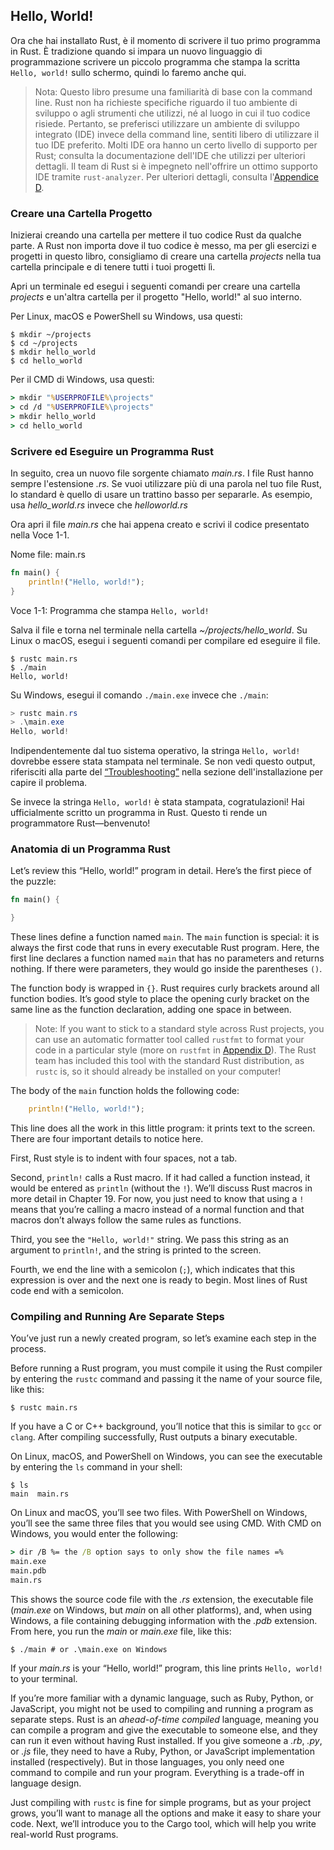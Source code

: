 ## Hello, World!

Ora che hai installato Rust, è il momento di scrivere il tuo primo programma
in Rust. È tradizione quando si impara un nuovo linguaggio di programmazione
scrivere un piccolo programma che stampa la scritta `Hello, world!` sullo schermo,
quindi lo faremo anche qui.

> Nota: Questo libro presume una familiarità di base con la command line. Rust
> non ha richieste specifiche riguardo il tuo ambiente di sviluppo o agli
> strumenti che utilizzi, né al luogo in cui il tuo codice risiede. Pertanto,
> se preferisci utilizzare un ambiente di sviluppo integrato (IDE) invece della
> command line, sentiti libero di utilizzare il tuo IDE preferito. Molti IDE
> ora hanno un certo livello di supporto per Rust; consulta la documentazione
> dell'IDE che utilizzi per ulteriori dettagli. Il team di Rust si è impegneto
> nell'offrire un ottimo supporto IDE tramite `rust-analyzer`. Per ulteriori
> dettagli, consulta l'[Appendice D][devtools].

### Creare una Cartella Progetto

Inizierai creando una cartella per mettere il tuo codice Rust da qualche parte.
A Rust non importa dove il tuo codice è messo, ma per gli esercizi e progetti
in questo libro, consigliamo di creare una cartella *projects* nella tua cartella
principale e di tenere tutti i tuoi progetti lì.

Apri un terminale ed esegui i seguenti comandi per creare una cartella *projects*
e un'altra cartella per il progetto "Hello, world!" al suo interno.

Per Linux, macOS e PowerShell su Windows, usa questi:

```console
$ mkdir ~/projects
$ cd ~/projects
$ mkdir hello_world
$ cd hello_world
```

Per il CMD di Windows, usa questi:

```cmd
> mkdir "%USERPROFILE%\projects"
> cd /d "%USERPROFILE%\projects"
> mkdir hello_world
> cd hello_world
```

### Scrivere ed Eseguire un Programma Rust

In seguito, crea un nuovo file sorgente chiamato *main.rs*. I file Rust hanno
sempre l'estensione *.rs*. Se vuoi utilizzare più di una parola nel tuo file
Rust, lo standard è quello di usare un trattino basso per separarle.
As esempio, usa *hello_world.rs* invece che *helloworld.rs*

Ora apri il file *main.rs* che hai appena creato e scrivi il codice
presentato nella Voce 1-1.

<span class="filename">Nome file: main.rs</span>

```rust
fn main() {
    println!("Hello, world!");
}
```

<span class="caption">Voce 1-1: Programma che stampa `Hello, world!`</span>

Salva il file e torna nel terminale nella cartella *~/projects/hello_world*.
Su Linux o macOS, esegui i seguenti comandi per compilare ed eseguire
il file.

```console
$ rustc main.rs
$ ./main
Hello, world!
```

Su Windows, esegui il comando `./main.exe` invece che `./main`:

```powershell
> rustc main.rs
> .\main.exe
Hello, world!
```

Indipendentemente dal tuo sistema operativo, la stringa `Hello, world!` dovrebbe
essere stata stampata nel terminale. Se non vedi questo output, riferisciti alla
parte del [“Troubleshooting”][troubleshooting] nella sezione dell'installazione
per capire il problema.

Se invece la stringa `Hello, world!` è stata stampata, cogratulazioni! Hai
ufficialmente scritto un programma in Rust. Questo ti rende un programmatore
Rust—benvenuto!

### Anatomia di un Programma Rust

Let’s review this “Hello, world!” program in detail. Here’s the first piece of
the puzzle:

```rust
fn main() {

}
```

These lines define a function named `main`. The `main` function is special: it
is always the first code that runs in every executable Rust program. Here, the
first line declares a function named `main` that has no parameters and returns
nothing. If there were parameters, they would go inside the parentheses `()`.

The function body is wrapped in `{}`. Rust requires curly brackets around all
function bodies. It’s good style to place the opening curly bracket on the same
line as the function declaration, adding one space in between.

> Note: If you want to stick to a standard style across Rust projects, you can
> use an automatic formatter tool called `rustfmt` to format your code in a
> particular style (more on `rustfmt` in
> [Appendix D][devtools]<!-- ignore -->). The Rust team has included this tool
> with the standard Rust distribution, as `rustc` is, so it should already be
> installed on your computer!

The body of the `main` function holds the following code:

```rust
    println!("Hello, world!");
```

This line does all the work in this little program: it prints text to the
screen. There are four important details to notice here.

First, Rust style is to indent with four spaces, not a tab.

Second, `println!` calls a Rust macro. If it had called a function instead, it
would be entered as `println` (without the `!`). We’ll discuss Rust macros in
more detail in Chapter 19. For now, you just need to know that using a `!`
means that you’re calling a macro instead of a normal function and that macros
don’t always follow the same rules as functions.

Third, you see the `"Hello, world!"` string. We pass this string as an argument
to `println!`, and the string is printed to the screen.

Fourth, we end the line with a semicolon (`;`), which indicates that this
expression is over and the next one is ready to begin. Most lines of Rust code
end with a semicolon.

### Compiling and Running Are Separate Steps

You’ve just run a newly created program, so let’s examine each step in the
process.

Before running a Rust program, you must compile it using the Rust compiler by
entering the `rustc` command and passing it the name of your source file, like
this:

```console
$ rustc main.rs
```

If you have a C or C++ background, you’ll notice that this is similar to `gcc`
or `clang`. After compiling successfully, Rust outputs a binary executable.

On Linux, macOS, and PowerShell on Windows, you can see the executable by
entering the `ls` command in your shell:

```console
$ ls
main  main.rs
```

On Linux and macOS, you’ll see two files. With PowerShell on Windows, you’ll
see the same three files that you would see using CMD. With CMD on Windows, you
would enter the following:

```cmd
> dir /B %= the /B option says to only show the file names =%
main.exe
main.pdb
main.rs
```

This shows the source code file with the *.rs* extension, the executable file
(*main.exe* on Windows, but *main* on all other platforms), and, when using
Windows, a file containing debugging information with the *.pdb* extension.
From here, you run the *main* or *main.exe* file, like this:

```console
$ ./main # or .\main.exe on Windows
```

If your *main.rs* is your “Hello, world!” program, this line prints `Hello,
world!` to your terminal.

If you’re more familiar with a dynamic language, such as Ruby, Python, or
JavaScript, you might not be used to compiling and running a program as
separate steps. Rust is an *ahead-of-time compiled* language, meaning you can
compile a program and give the executable to someone else, and they can run it
even without having Rust installed. If you give someone a *.rb*, *.py*, or
*.js* file, they need to have a Ruby, Python, or JavaScript implementation
installed (respectively). But in those languages, you only need one command to
compile and run your program. Everything is a trade-off in language design.

Just compiling with `rustc` is fine for simple programs, but as your project
grows, you’ll want to manage all the options and make it easy to share your
code. Next, we’ll introduce you to the Cargo tool, which will help you write
real-world Rust programs.

[troubleshooting]: ch01-01-installation.html#troubleshooting
[devtools]: appendix-04-useful-development-tools.md
